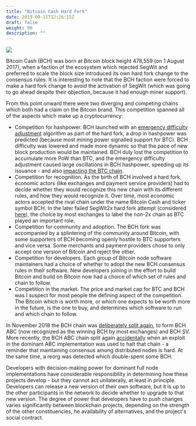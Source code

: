 ```yaml
---
title: "Bitcoin Cash Hard Fork"
date: 2019-09-11T12:26:15Z
draft: false
weight: 90
description: ""
---
```

![](/bitcoin-cash-hard-fork.jpg)

Bitcoin Cash (BCH) was born at Bitcoin block height 478,559 (on 1 August 2017), when a faction of the ecosystem which rejected SegWit and preferred to scale the block size introduced its own hard fork change to the consensus rules. It is interesting to note that the BCH faction were forced to make a hard fork change to avoid the activation of SegWit (which was going to go ahead despite their objection, because it had enough miner support).

From this point onward there were two diverging and competing chains which both had a claim on the Bitcoin brand. This competition spanned all of the aspects which make up a cryptocurrency:

* Competition for hashpower. BCH launched with an [emergency difficulty adjustment](https://papers.ssrn.com/sol3/papers.cfm?abstract_id=3383739) algorithm as part of the hard fork, a drop in hashpower was predicted (because most mining power signalled support for BTC). BCH difficulty was lowered and made more dynamic so that the pace of new block production would be maintained. BCH duly lost the competition to accumulate more PoW than BTC, and the emergency difficulty adjustment caused large oscillations in BCH hashpower, speeding up its issuance - and also [impacting the BTC chain](https://themerkle.com/bch-eda-was-designed-to-cause-bitcoin-network-congestion-former-dev-claims/).
* Competition for recognition. As the birth of BCH involved a hard fork, economic actors (like exchanges and payment service providers) had to decide whether they would recognize this new chain with its different rules, and how they would recognize it. Over time, most economic actors accepted the rival chain under the name Bitcoin Cash and ticker symbol BCH. In the later failed SegWit2x hard fork attempt (considered [here](/governance/bitcoin)), the choice by most exchanges to label the non-2x chain as BTC played an important role.
* Competition for community and adoption. The BCH fork was accompanied by a splintering of the community around Bitcoin, with some supporters of BCH becoming openly hostile to BTC supporters and vice versa. Some merchants and payment providers chose to only accept one version of Bitcoin and reject the other.
* Competition for developers. Each group of Bitcoin node software maintainers had a choice of whether to adopt the new BCH consensus rules in their software. New developers joining in the effort to build Bitcoin and build on Bitcoin now had a choice of which set of rules and chain to follow.
* Competition in the market. The price and market cap for BTC and BCH was I suspect for most people the defining aspect of the competition. The Bitcoin which is worth more, or which one expects to be worth more in the future, is the one to buy, and determines which software to run and which chain to follow.

In November 2018 the BCH chain was [deliberately split again](https://medium.com/@richardred/hash-war-theater-67d3fcac3e97), to form BCH ABC (now recognized as the winning BCH by most exchanges) and BCH SV. More recently, the BCH ABC chain split again [accidentally](https://blog.bitmex.com/the-bitcoin-cash-hardfork-three-interrelated-incidents/) when an exploit in the dominant ABC implementation was used to halt that chain - a reminder that maintaining consensus among distributed nodes is hard. At the same time, a reorg was detected which double-spent some BCH.

Developers with decision-making power for dominant full node implementations have considerable responsibility in determining how these projects develop - but they cannot act unilaterally, at least in principle. Developers can release a new version of their own software, but it is up to the other participants in the network to decide whether to upgrade to that new version. The degree of power that developers have to push changes varies significantly between blockchain projects, depending on the strength of the other constituencies, he availability of alternatives, and the project's social contract.
